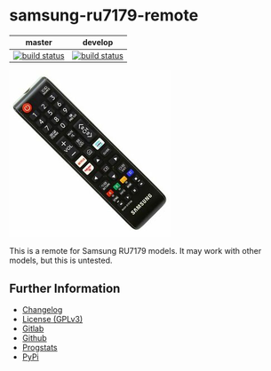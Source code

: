 # samsung-ru7179-remote

|master|develop|
|:----:|:-----:|
|[![build status](https://gitlab.namibsun.net/namibsun/python/samsung-ru7179-remote/badges/master/build.svg)](https://gitlab.namibsun.net/namibsun/python/samsung-ru7179-remote/commits/master)|[![build status](https://gitlab.namibsun.net/namibsun/python/samsung-ru7179-remote/badges/develop/build.svg)](https://gitlab.namibsun.net/namibsun/python/samsung-ru7179-remote/commits/develop)|

![Logo](resources/logo/logo-readme.png)

This is a remote for Samsung RU7179 models. It may work with other models,
but this is untested.

## Further Information

* [Changelog](CHANGELOG)
* [License (GPLv3)](LICENSE)
* [Gitlab](https://gitlab.namibsun.net/namibsun/python/samsung-ru7179-remote)
* [Github](https://github.com/namboy94/samsung-ru7179-remote)
* [Progstats](https://progstats.namibsun.net/projects/samsung-ru7179-remote)
* [PyPi](https://pypi.org/project/samsung-ru7179-remote)
